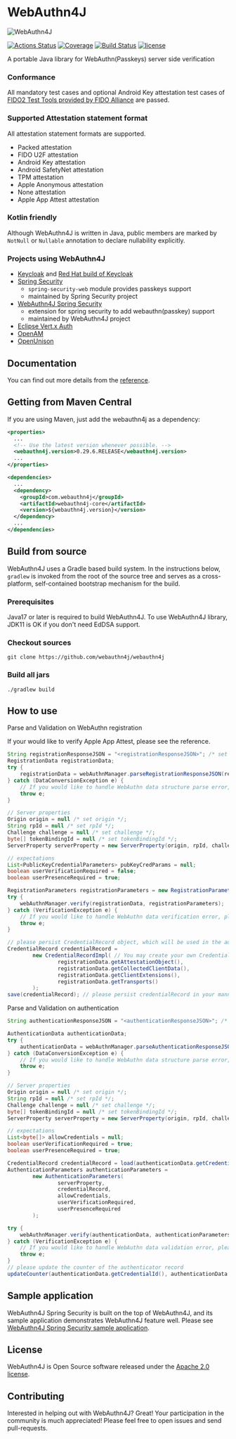 # WebAuthn4J

![WebAuthn4J](./docs/image/logo.png)

[![Actions Status](https://github.com/webauthn4j/webauthn4j/workflows/CI/badge.svg)](https://github.com/webauthn4j/webauthn4j/actions)
[![Coverage](https://sonarcloud.io/api/project_badges/measure?project=webauthn4j&metric=coverage)](https://sonarcloud.io/dashboard?id=webauthn4j)
[![Build Status](https://img.shields.io/maven-central/v/com.webauthn4j/webauthn4j-core.svg)](https://search.maven.org/#search%7Cga%7C1%7Cwebauthn4j)
[![license](https://img.shields.io/github/license/webauthn4j/webauthn4j.svg)](https://github.com/webauthn4j/webauthn4j/blob/master/LICENSE.txt)

A portable Java library for WebAuthn(Passkeys) server side verification

### Conformance

All mandatory test cases and optional Android Key attestation test cases of [FIDO2 Test Tools provided by FIDO Alliance](https://fidoalliance.org/certification/functional-certification/conformance/)
are passed.

### Supported Attestation statement format

All attestation statement formats are supported.

* Packed attestation
* FIDO U2F attestation
* Android Key attestation
* Android SafetyNet attestation
* TPM attestation
* Apple Anonymous attestation
* None attestation
* Apple App Attest attestation

### Kotlin friendly

Although WebAuthn4J is written in Java, public members are marked by `NotNull` or `Nullable` annotation
to declare nullability explicitly.

### Projects using WebAuthn4J

* [Keycloak](https://www.keycloak.org/) and [Red Hat build of Keycloak](https://access.redhat.com/products/red-hat-build-of-keycloak) 
* [Spring Security](https://docs.spring.io/spring-security/reference/servlet/authentication/passkeys.html)
  * `spring-security-web` module provides passkeys support
  * maintained by Spring Security project
* [WebAuthn4J Spring Security](https://github.com/webauthn4j/webauthn4j-spring-security)
  * extension for spring security to add webauthn(passkey) support
  * maintained by WebAuthn4J project
* [Eclipse Vert.x Auth](https://github.com/eclipse-vertx/vertx-auth)
* [OpenAM](https://github.com/OpenIdentityPlatform/OpenAM)
* [OpenUnison](https://openunison.github.io)

## Documentation

You can find out more details from the [reference](https://webauthn4j.github.io/webauthn4j/en/).

## Getting from Maven Central

If you are using Maven, just add the webauthn4j as a dependency:

```xml
<properties>
  ...
  <!-- Use the latest version whenever possible. -->
  <webauthn4j.version>0.29.6.RELEASE</webauthn4j.version>
  ...
</properties>

<dependencies>
  ...
  <dependency>
    <groupId>com.webauthn4j</groupId>
    <artifactId>webauthn4j-core</artifactId>
    <version>${webauthn4j.version}</version>
  </dependency>
  ...
</dependencies>
```


## Build from source

WebAuthn4J uses a Gradle based build system.
In the instructions below, `gradlew` is invoked from the root of the source tree and serves as a cross-platform,
self-contained bootstrap mechanism for the build.

### Prerequisites

Java17 or later is required to build WebAuthn4J.
To use WebAuthn4J library, JDK11 is OK if you don't need EdDSA support.

### Checkout sources

```
git clone https://github.com/webauthn4j/webauthn4j
```

### Build all jars

```
./gradlew build
```

## How to use

Parse and Validation on WebAuthn registration

If your would like to verify Apple App Attest, please see the reference.

```java 
String registrationResponseJSON = "<registrationResponseJSON>"; /* set registrationResponseJSON received from frontend */
RegistrationData registrationData;
try {
    registrationData = webAuthnManager.parseRegistrationResponseJSON(registrationResponseJSON);
} catch (DataConversionException e) {
    // If you would like to handle WebAuthn data structure parse error, please catch DataConversionException
    throw e;
}

// Server properties
Origin origin = null /* set origin */;
String rpId = null /* set rpId */;
Challenge challenge = null /* set challenge */;
byte[] tokenBindingId = null /* set tokenBindingId */;
ServerProperty serverProperty = new ServerProperty(origin, rpId, challenge, tokenBindingId);

// expectations
List<PublicKeyCredentialParameters> pubKeyCredParams = null;
boolean userVerificationRequired = false;
boolean userPresenceRequired = true;

RegistrationParameters registrationParameters = new RegistrationParameters(serverProperty, pubKeyCredParams, userVerificationRequired, userPresenceRequired);
try {
    webAuthnManager.verify(registrationData, registrationParameters);
} catch (VerificationException e) {
    // If you would like to handle WebAuthn data verification error, please catch VerificationException
    throw e;
}

// please persist CredentialRecord object, which will be used in the authentication process.
CredentialRecord credentialRecord =
        new CredentialRecordImpl( // You may create your own CredentialRecord implementation to save friendly authenticator name
                registrationData.getAttestationObject(),
                registrationData.getCollectedClientData(),
                registrationData.getClientExtensions(),
                registrationData.getTransports()
        );
save(credentialRecord); // please persist credentialRecord in your manner
```

Parse and Validation on authentication
```java 
String authenticationResponseJSON = "<authenticationResponseJSON>"; /* set authenticationResponseJSON received from frontend */

AuthenticationData authenticationData;
try {
    authenticationData = webAuthnManager.parseAuthenticationResponseJSON(authenticationResponseJSON);
} catch (DataConversionException e) {
    // If you would like to handle WebAuthn data structure parse error, please catch DataConversionException
    throw e;
}

// Server properties
Origin origin = null /* set origin */;
String rpId = null /* set rpId */;
Challenge challenge = null /* set challenge */;
byte[] tokenBindingId = null /* set tokenBindingId */;
ServerProperty serverProperty = new ServerProperty(origin, rpId, challenge, tokenBindingId);

// expectations
List<byte[]> allowCredentials = null;
boolean userVerificationRequired = true;
boolean userPresenceRequired = true;

CredentialRecord credentialRecord = load(authenticationData.getCredentialId()); // please load authenticator object persisted in the registration process in your manner
AuthenticationParameters authenticationParameters =
        new AuthenticationParameters(
                serverProperty,
                credentialRecord,
                allowCredentials,
                userVerificationRequired,
                userPresenceRequired
        );

try {
    webAuthnManager.verify(authenticationData, authenticationParameters);
} catch (VerificationException e) {
    // If you would like to handle WebAuthn data validation error, please catch ValidationException
    throw e;
}
// please update the counter of the authenticator record
updateCounter(authenticationData.getCredentialId(), authenticationData.getAuthenticatorData().getSignCount());
```

## Sample application

WebAuthn4J Spring Security is built on the top of WebAuthn4J, and its sample application demonstrates WebAuthn4J feature well.
Please see [WebAuthn4J Spring Security sample application](https://github.com/webauthn4j/webauthn4j-spring-security).

## License

WebAuthn4J is Open Source software released under the
[Apache 2.0 license](http://www.apache.org/licenses/LICENSE-2.0.html).

## Contributing

Interested in helping out with WebAuthn4J? Great! Your participation in the community is much appreciated!
Please feel free to open issues and send pull-requests.
